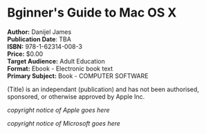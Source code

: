Bginner's Guide to Mac OS X
===========================

**Author:** Danijel James  
**Publication Date**: TBA  
**ISBN:** 978-1-62314-008-3  
**Price:** $0.00  
**Target Audience:** Adult Education  
**Format:** Ebook - Electronic book text  
**Primary Subject:** Book - COMPUTER SOFTWARE  

(Title) is an independant (publication) and has not been authorised, sponsored, or otherwise approved by Apple Inc.

_copyright notice of Apple goes here_

_copyright notice of Microsoft goes here_
